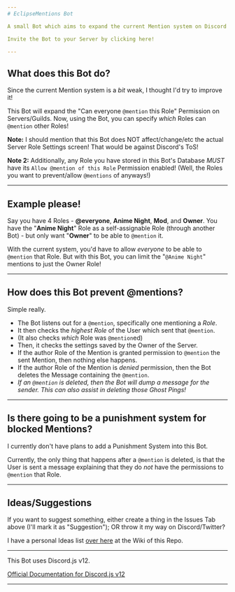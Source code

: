 ```yaml
---
# EclipseMentions Bot

A small Bot which aims to expand the current Mention system on Discord!

Invite the Bot to your Server by clicking here!

---
```


## What does this Bot do?

Since the current Mention system is a *bit* weak, I thought I'd try to improve it!

This Bot will expand the "Can everyone `@mention` this Role" Permission on Servers/Guilds.
Now, using the Bot, you can specify *which* Roles can `@mention` other Roles!

**Note:** I should mention that this Bot does NOT affect/change/etc the actual Server Role Settings screen! That would be against Discord's ToS!

**Note 2:** Additionally, any Role you have stored in this Bot's Database *MUST* have its `Allow @mention of this Role` Permission enabled! (Well, the Roles you want to prevent/allow `@mentions` of anyways!)

---

## Example please!

Say you have 4 Roles - **@everyone**, **Anime Night**, **Mod**, and **Owner**.
You have the "**Anime Night**" Role as a self-assignable Role (through another Bot) - but only want "**Owner**" to be able to `@mention` it.

With the current system, you'd have to allow *everyone* to be able to `@mention` that Role. But with this Bot, you can limit the "`@Anime Night`" mentions to just the Owner Role!

---

## How does this Bot prevent @mentions?

Simple really.

- The Bot listens out for a `@mention`, specifically one mentioning a *Role*.
- It then checks the *highest Role* of the User which sent that `@mention`.
- (It also checks *which* Role was `@mention`ed)
- Then, it checks the settings saved by the Owner of the Server.
- If the author Role of the Mention is granted permission to `@mention` the sent Mention, then nothing else happens.
- If the author Role of the Mention is *denied* permission, then the Bot deletes the Message containing the `@mention`.
- *If an `@mention` is deleted, then the Bot will dump a message for the sender. This can also assist in deleting those Ghost Pings!*

---

## Is there going to be a punishment system for blocked Mentions?

I currently don't have plans to add a Punishment System into this Bot.

Currently, the only thing that happens after a `@mention` is deleted, is that the User is sent a message explaining that they do *not* have the permissions to `@mention` that Role.

---

## Ideas/Suggestions

If you want to suggest something, either create a thing in the Issues Tab above (I'll mark it as "Suggestion"); OR throw it my way on Discord/Twitter?

I have a personal Ideas list [over here](https://github.com/TwilightZebby/EclipseRolesBot/wiki) at the Wiki of this Repo.

---

This Bot uses Discord.js v12.

[Official Documentation for Discord.js v12](https://discord.js.org/#/docs/main/master/)

---
